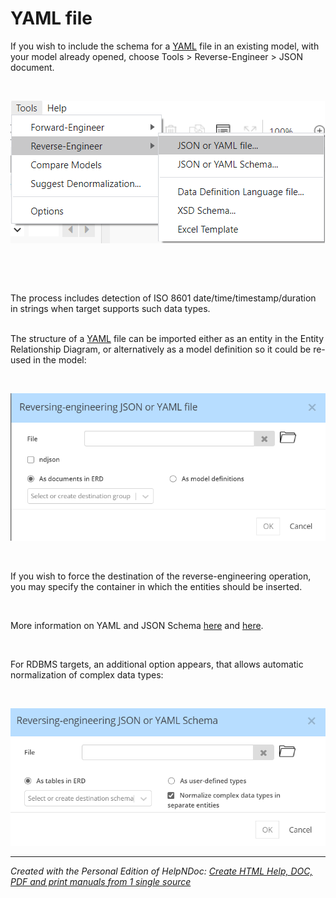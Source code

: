 # YAML file

If you wish to include the schema for a [YAML](<https://blog.stackpath.com/yaml/> "target=\"\_blank\"") file in an existing model, with your model already opened, choose Tools \> Reverse-Engineer \> JSON document. &nbsp;

&nbsp;

![Image](<lib/Tools%20-%20Reverse-Engineer%20-%20JSON%20document.png>)

&nbsp;

&nbsp;

The process includes detection of ISO 8601 date/time/timestamp/duration in strings when target supports such data types.\
&nbsp;

The structure of a [YAML](<https://yaml.org/spec/1.2/spec.html> "target=\"\_blank\"") file can be imported either as an entity in the Entity Relationship Diagram, or alternatively as a model definition so it could be re-used in the model:

&nbsp;

![Image](<lib/JSON%20Doc%20RE%20dailog.png>)

&nbsp;

If you wish to force the destination of the reverse-engineering operation, you may specify the container in which the entities should be inserted.

&nbsp;

More information on YAML and JSON Schema [here](<https://json-schema-everywhere.github.io/yaml> "target=\"\_blank\"") and [here](<https://asdf-standard.readthedocs.io/en/1.5.0/schemas/yaml\_schema.html#yaml-schema-draft-01> "target=\"\_blank\"").&nbsp;

&nbsp;

For RDBMS targets, an additional option appears, that allows automatic normalization of complex data types:

&nbsp;

![Image](<lib/JSON%20Schema%20RE%20dialog%20-%20normalization.png>)

***
_Created with the Personal Edition of HelpNDoc: [Create HTML Help, DOC, PDF and print manuals from 1 single source](<https://www.helpndoc.com/help-authoring-tool>)_
